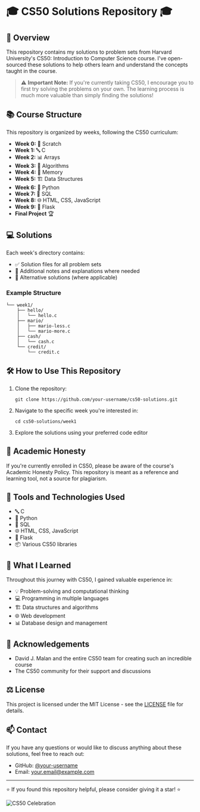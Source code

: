 # 🎓 CS50 Solutions Repository 🎓

## 🚀 Overview

This repository contains my solutions to problem sets from Harvard University's CS50: Introduction to Computer Science course. I've open-sourced these solutions to help others learn and understand the concepts taught in the course.

> ⚠️ **Important Note:** If you're currently taking CS50, I encourage you to first try solving the problems on your own. The learning process is much more valuable than simply finding the solutions!

## 📚 Course Structure

This repository is organized by weeks, following the CS50 curriculum:

- **Week 0:** 🧩 Scratch
- **Week 1:** 🔤 C
- **Week 2:** 📊 Arrays
- **Week 3:** 🧮 Algorithms
- **Week 4:** 💾 Memory
- **Week 5:** 🏗️ Data Structures
- **Week 6:** 🐍 Python
- **Week 7:** 📁 SQL
- **Week 8:** 🌐 HTML, CSS, JavaScript
- **Week 9:** 🧪 Flask
- **Final Project** 🏆

## 💻 Solutions

Each week's directory contains:
- ✅ Solution files for all problem sets
- 📝 Additional notes and explanations where needed
- 🔄 Alternative solutions (where applicable)

### Example Structure

```
└── week1/
    ├── hello/
    │   └── hello.c
    ├── mario/
    │   ├── mario-less.c
    │   └── mario-more.c
    ├── cash/
    │   └── cash.c
    └── credit/
        └── credit.c
```

## 🛠️ How to Use This Repository

1. Clone the repository:
   ```
   git clone https://github.com/your-username/cs50-solutions.git
   ```
2. Navigate to the specific week you're interested in:
   ```
   cd cs50-solutions/week1
   ```
3. Explore the solutions using your preferred code editor

## 🎯 Academic Honesty

If you're currently enrolled in CS50, please be aware of the course's Academic Honesty Policy. This repository is meant as a reference and learning tool, not a source for plagiarism.

## 🔧 Tools and Technologies Used

- 🔤 C
- 🐍 Python
- 📁 SQL
- 🌐 HTML, CSS, JavaScript
- 🧪 Flask
- 📦 Various CS50 libraries

## 🧠 What I Learned

Throughout this journey with CS50, I gained valuable experience in:
- 💡 Problem-solving and computational thinking
- 💻 Programming in multiple languages
- 🏗️ Data structures and algorithms
- 🌐 Web development
- 📊 Database design and management

## 👏 Acknowledgements

- David J. Malan and the entire CS50 team for creating such an incredible course
- The CS50 community for their support and discussions

## ⚖️ License

This project is licensed under the MIT License - see the [LICENSE](LICENSE) file for details.

## 📫 Contact

If you have any questions or would like to discuss anything about these solutions, feel free to reach out:

- GitHub: [@your-username](https://github.com/sx4im)
- Email: your.email@example.com

---

⭐️ If you found this repository helpful, please consider giving it a star! ⭐️

![CS50 Celebration](https://media.giphy.com/media/v1.Y2lkPTc5MGI3NjExeHh4eHh4eHh4eHh4eHh4eHh4eHh4eHh4eHh4eHh4eHh4eHh4eHh4eCZlcD12MV9pbnRlcm5hbF9naWZfYnlfaWQmY3Q9Zw/l2Sqb0usOgLWzN6xG/giphy.gif)
